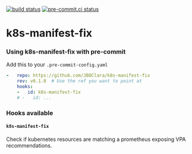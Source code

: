 [![build status](https://github.com/JBOClara/k8s-manifest-fix/actions/workflows/main.yml/badge.svg)](https://github.com/JBOClara/k8s-manifest-fix/actions/workflows/main.yml)
[![pre-commit.ci status](https://results.pre-commit.ci/badge/github/JBOClara/k8s-manifest-fix/main.svg)](https://results.pre-commit.ci/latest/github/JBOClara/k8s-manifest-fix/main)

k8s-manifest-fix
================


### Using k8s-manifest-fix with pre-commit

Add this to your `.pre-commit-config.yaml`

```yaml
-   repo: https://github.com/JBOClara/k8s-manifest-fix
    rev: v0.1.0  # Use the ref you want to point at
    hooks:
    -   id: k8s-manifest-fix
    # -   id: ...
```

### Hooks available

#### `k8s-manifest-fix`
Check if kubernetes resources are matching a prometheus exposing VPA recommendations.

